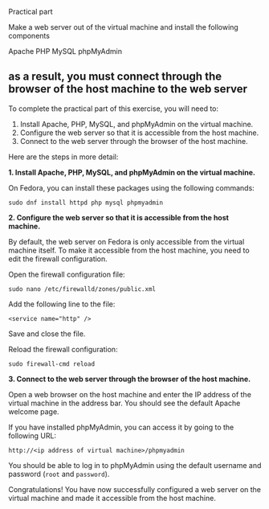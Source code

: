 Practical part 

Make a web server out of the virtual machine and install the following components 

Apache 
PHP 
MySQL 
phpMyAdmin 

as a result, you must connect through the browser of the host machine to the web server 
------------------------------------------------------------------------------------------------------------------------------------------

To complete the practical part of this exercise, you will need to:

1. Install Apache, PHP, MySQL, and phpMyAdmin on the virtual machine.
2. Configure the web server so that it is accessible from the host machine.
3. Connect to the web server through the browser of the host machine.

Here are the steps in more detail:

**1. Install Apache, PHP, MySQL, and phpMyAdmin on the virtual machine.**

On Fedora, you can install these packages using the following commands:

```
sudo dnf install httpd php mysql phpmyadmin
```

**2. Configure the web server so that it is accessible from the host machine.**

By default, the web server on Fedora is only accessible from the virtual machine itself. To make it accessible from the host machine, you need to edit the firewall configuration.

Open the firewall configuration file:

```
sudo nano /etc/firewalld/zones/public.xml
```

Add the following line to the file:

```
<service name="http" />
```

Save and close the file.

Reload the firewall configuration:

```
sudo firewall-cmd reload
```

**3. Connect to the web server through the browser of the host machine.**

Open a web browser on the host machine and enter the IP address of the virtual machine in the address bar. You should see the default Apache welcome page.

If you have installed phpMyAdmin, you can access it by going to the following URL:

```
http://<ip address of virtual machine>/phpmyadmin
```

You should be able to log in to phpMyAdmin using the default username and password (`root` and `password`).

Congratulations! You have now successfully configured a web server on the virtual machine and made it accessible from the host machine.
